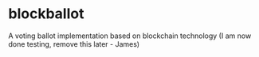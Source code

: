 # blockballot
A voting ballot implementation based on blockchain technology
(I am now done testing, remove this later - James)